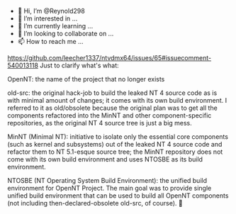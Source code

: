- 👋 Hi, I’m @Reynold298
- 👀 I’m interested in ...
- 🌱 I’m currently learning ...
- 💞️ I’m looking to collaborate on ...
- 📫 How to reach me ...

<!---
Reynold298/Reynold298 is a ✨ special ✨ repository because its `README.md` (this file) appears on your GitHub profile.
You can click the Preview link to take a look at your changes.
--->
https://github.com/leecher1337/ntvdmx64/issues/65#issuecomment-540013118
Just to clarify what's what:

OpenNT: the name of the project that no longer exists

old-src: the original hack-job to build the leaked NT 4 source code as is with minimal amount of changes; it comes with its own build environment. I referred to it as old/obsolete because the original plan was to get all the components refactored into the MinNT and other component-specific repositories, as the original NT 4 source tree is just a big mess.

MinNT (Minimal NT): initiative to isolate only the essential core components (such as kernel and subsystems) out of the leaked NT 4 source code and refactor them to NT 5.1-esque source tree; the MinNT repository does not come with its own build environment and uses NTOSBE as its build environment.

NTOSBE (NT Operating System Build Environment): the unified build environment for OpenNT Project. The main goal was to provide single unified build environment that can be used to build all OpenNT components (not including then-declared-obsolete old-src, of course).
🚀
